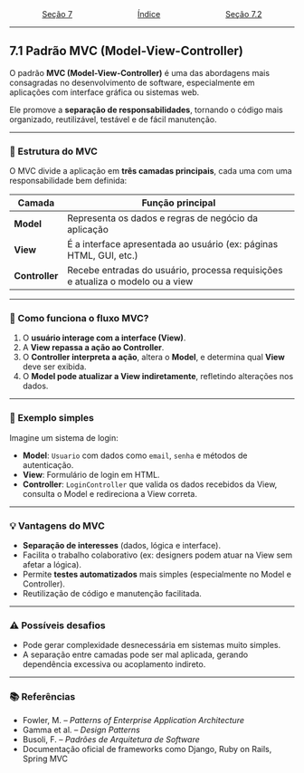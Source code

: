 <div style="width:100%; display: flex;"> <p style="margin: auto" align="center"> <a href="7.md">Seção 7</a> </p><p style="margin: auto" align="center"> <a href="0.md">Índice</a> </p><p style="margin: auto" align="right"> <a href="7e2.md">Seção 7.2</a> </p> </div>

---

## 7.1 Padrão MVC (Model-View-Controller)

O padrão **MVC (Model-View-Controller)** é uma das abordagens mais consagradas no desenvolvimento de software, especialmente em aplicações com interface gráfica ou sistemas web.

Ele promove a **separação de responsabilidades**, tornando o código mais organizado, reutilizável, testável e de fácil manutenção.

---

### 🧩 Estrutura do MVC

O MVC divide a aplicação em **três camadas principais**, cada uma com uma responsabilidade bem definida:

| Camada         | Função principal                                                               |
| -------------- | ------------------------------------------------------------------------------ |
| **Model**      | Representa os dados e regras de negócio da aplicação                           |
| **View**       | É a interface apresentada ao usuário (ex: páginas HTML, GUI, etc.)             |
| **Controller** | Recebe entradas do usuário, processa requisições e atualiza o modelo ou a view |

---

### 🔁 Como funciona o fluxo MVC?

1. O **usuário interage com a interface (View)**.
2. A **View repassa a ação ao Controller**.
3. O **Controller interpreta a ação**, altera o **Model**, e determina qual **View** deve ser exibida.
4. O **Model pode atualizar a View indiretamente**, refletindo alterações nos dados.

---

### 🧠 Exemplo simples

Imagine um sistema de login:

- **Model**: `Usuario` com dados como `email`, `senha` e métodos de autenticação.
- **View**: Formulário de login em HTML.
- **Controller**: `LoginController` que valida os dados recebidos da View, consulta o Model e redireciona a View correta.

---

### 💡 Vantagens do MVC

- **Separação de interesses** (dados, lógica e interface).
- Facilita o trabalho colaborativo (ex: designers podem atuar na View sem afetar a lógica).
- Permite **testes automatizados** mais simples (especialmente no Model e Controller).
- Reutilização de código e manutenção facilitada.

---

### ⚠️ Possíveis desafios

- Pode gerar complexidade desnecessária em sistemas muito simples.
- A separação entre camadas pode ser mal aplicada, gerando dependência excessiva ou acoplamento indireto.

---

### 📚 Referências

- Fowler, M. – _Patterns of Enterprise Application Architecture_
- Gamma et al. – _Design Patterns_
- Busoli, F. – _Padrões de Arquitetura de Software_
- Documentação oficial de frameworks como Django, Ruby on Rails, Spring MVC
